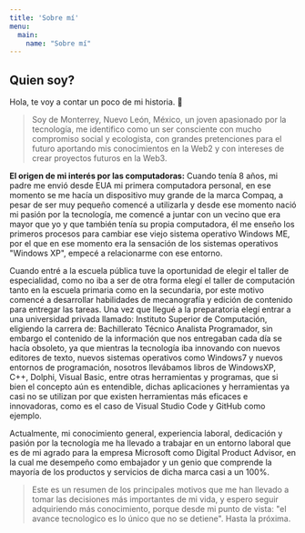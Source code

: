 ```yaml
---
title: 'Sobre mí'
menu:
  main:
    name: "Sobre mí"
---
```


## Quien soy?

Hola, te voy a contar un poco de mi historia. 🤩

> Soy de Monterrey, Nuevo León, México, un joven apasionado por la tecnología, me identifico como un ser consciente con mucho compromiso social y ecologista, con grandes pretenciones para el futuro aportando mis conocimientos en la Web2 y con intereses de crear proyectos futuros en la Web3. 

**El origen de mi interés por las computadoras:** Cuando tenía 8 años, mi padre me envió desde EUA mi primera computadora personal, en ese momento se me hacía un dispositivo muy grande de la marca Compaq, a pesar de ser muy pequeño comencé a utilizarla y desde ese momento nació mi pasión por la tecnología, me comencé a juntar con un vecino que era mayor que yo y que también tenía su propia computadora, él me enseño los primeros procesos para cambiar ese viejo sistema operativo Windows ME, por el que en ese momento era la sensación de los sistemas operativos "Windows XP", empecé a relacionarme con ese entorno.

Cuando entré a la escuela pública tuve la oportunidad de elegir el taller de especialidad, como no iba a ser de otra forma elegí el taller de computación tanto en la escuela primaria como en la secundaria, por este motivo comencé a desarrollar habilidades de mecanografía y edición de contenido para entregar las tareas.
Una vez que llegué a la preparatoria elegí entrar a una universidad privada llamado: Instituto Superior de Computación, eligiendo la carrera de: Bachillerato Técnico Analista Programador, sin embargo el contenido de la información que nos entregaban cada día se hacía obsoleto, ya que mientras la tecnología iba innovando con nuevos editores de texto, nuevos sistemas operativos como Windows7 y nuevos entornos de programación, nosotros llevábamos libros de WindowsXP, C++, Dolphi, Visual Basic, entre otras herramientas y programas, que si bien el concepto aún es entendible, dichas aplicaciones y herramientas ya casi no se utilizan por que existen herramientas más eficaces e innovadoras, como es el caso de Visual Studio Code y GitHub como ejemplo.

Actualmente, mi conocimiento general, experiencia laboral, dedicación y pasión por la tecnología me ha llevado a trabajar en un entorno laboral que es de mi agrado para la empresa Microsoft como Digital Product Advisor, en la cual me desempeño como embajador y un genio que comprende la mayoría de los productos y servicios de dicha marca casi a un 100%.

> Este es un resumen de los principales motivos que me han llevado a tomar las decisiones más importantes de mi vida, y espero seguir adquiriendo más conocimiento, porque desde mi punto de vista: "el avance tecnologico es lo único que no se detiene". Hasta la próxima.
 



